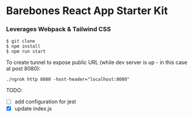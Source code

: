 # Barebones React App Starter Kit

### Leverages Webpack & Tailwind CSS

```
$ git clone
$ npm install
$ npm run start
```

To create tunnel to expose public URL (while dev server is up - in this case at post 8080):

```
./ngrok http 8080 -host-header="localhost:8080"
```

TODO:

- [ ] add configuration for jest
- [x] update index.js
